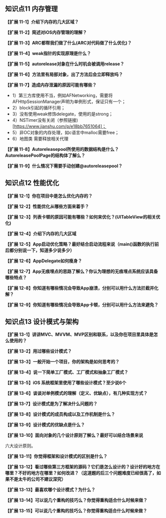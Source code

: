 ## 知识点11 内存管理

**【扩展 11-1】介绍下内存的几大区域？** 

**【扩展 11-2】简述对iOS内存管理的理解？**

**【扩展 11-3】ARC都帮我们做了什么(ARC对代码做了什么优化)？** 

**【扩展 11-4】weak指针的实现原理是什么？**

**【扩展 11-5】autorelease对象在什么时机会被调用release？** 

**【扩展 11-6】方法里有局部对象，出了方法后会立即释放吗？** 

**【扩展 11-7】造成内存泄漏的原因可能有哪些？** 

* 1）第三方库使用不当，例如AFNetworking，需要将AFHttpSessionManager声明为单例形式，保证只有一个；
* 2）block引起的循环引用；
* 3）没有使用weak修饰delegate，使用的是strong；
* 4）NSTimer没有关闭（参照链接)[https://www.jianshu.com/p/e18bb7651064]；
* 5）非OC对象的内存处理，如c语言中malloc需要free；
* 6）地图类 需要释放相关代理

**【扩展 11-8】Autoreleasepool所使用的数据结构是什么？AutoreleasePoolPage的结构体了解么？** 

**【扩展 11-9】什么情况下需要手动创建@autoreleasepool？** 







## 知识点12 性能优化

**【扩展 12-1】你在项目中是怎么优化内存的？** 

**【扩展 12-2】性能优化从哪些方面来着手？**

**【扩展 12-3】列表卡顿的原因可能有哪些？如何来优化？(UITableView的相关优化)**

**【扩展 12-4】介绍下内存的几大区域** 

**【扩展 12-5】App启动优化策略？最好结合启动流程来说（main()函数的执行前后都分别说一下，知道多少说多少）** 

**【扩展 12-6】AppDelegate如何瘦身？** 

**【扩展 12-7】App无痕埋点的思路了解么？你认为理想的无痕埋点系统应该具备哪些特点？** 

**【扩展 12-8】你知道有哪些情况会导致App崩溃，分别可以用什么方法拦截并化解？** 

**【扩展 12-9】你知道有哪些情况会导致App卡顿，分别可以用什么方法来避免？** 



## 知识点13 设计模式与架构

**【扩展 13-1】讲讲MVC、MVVM、MVP区别和联系，以及你在项目里具体是怎么使用的？**

**【扩展 13-2】用过哪些设计模式？**

**【扩展 13-3】一般开始一个项目，你的架构是如何思考的？** 

**【扩展 13-4】说一下简单工厂模式、工厂模式和抽象工厂模式？** 

**【扩展 13-5】iOS 系统框架里使用了哪些设计模式？至少说6个** 

**【扩展 13-6】谈谈对单例模式的理解（定义、优缺点），有几种实现方式？** 

**【扩展 13-7】设计模式是为了解决什么问题的？**

**【扩展 13-8】设计模式的成员构成以及工作机制是什么？**

**【扩展 13-9】设计模式的优缺点是什么？**

**【扩展 13-10】面向对象的几个设计原则了解么？最好可以结合场景来说**

六大设计原则。

**【扩展 13-11】你觉得框架和设计模式的区别是什么？**

**【扩展 13-12】看过哪些第三方框架的源码？它们是怎么设计的？设计好的地方在哪里？不好的地方在哪里？如何改进？（这道题的后三个问题难度已经很高了，如果不是太牛的公司不建议深究）**

**【扩展 13-13】最喜欢哪个设计模式？为什么？**

**【扩展 13-14】可以说几个重构的技巧么？你觉得重构适合什么时候来做？**

**【扩展 13-15】可以说几个重构的技巧么？你觉得重构适合什么时候来做？**










